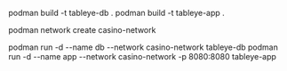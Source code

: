 podman build -t tableye-db .
podman build -t tableye-app .

podman network create casino-network

podman run -d --name db --network casino-network tableye-db
podman run -d --name app --network casino-network -p 8080:8080 tableye-app
